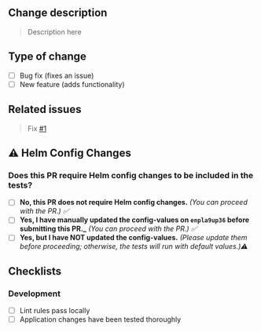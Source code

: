 ## Change description

> Description here

## Type of change
- [ ] Bug fix (fixes an issue)
- [ ] New feature (adds functionality)

## Related issues

> Fix [#1]() 

## ⚠️ **Helm Config Changes**
###  Does this PR require Helm config changes to be included in the tests?

- [ ] **No, this PR does not require Helm config changes.** _(You can proceed with the PR.) ✅_
- [ ] **Yes, I have manually updated the config-values on `enpla9up36` before submitting this PR._** _(You can proceed with the PR.) ✅_
- [ ] **Yes, but I have NOT updated the config-values.** _(Please update them before proceeding; otherwise, the tests will run with default values.)⚠️_

## Checklists

### Development

- [ ] Lint rules pass locally
- [ ] Application changes have been tested thoroughly
